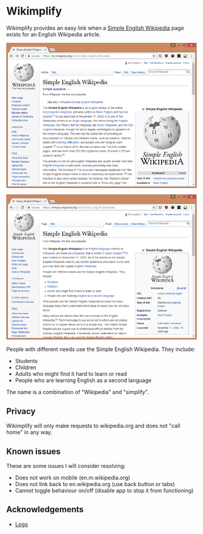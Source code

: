 # Wikimplify

Wikimplify provides an easy link when a [Simple English Wikipedia](https://simple.wikipedia.org/wiki/Simple_English_Wikipedia) page exists for an English Wikipedia article.

![screenshot](img/screenshot_en.png)

![screenshot](img/screenshot_simple.png)

People with different needs use the Simple English Wikipedia. They include:

- Students
- Children
- Adults who might find it hard to learn or read
- People who are learning English as a second language

The name is a combination of "Wikipedia" and "simplify".

## Privacy

Wikimplify will only make requests to wikipedia.org and does not "call home" in any way.

## Known issues

These are some issues I will consider resolving:

- Does not work on mobile (en.m.wikipedia.org)
- Does not link back to en.wikipedia.org (use back button or tabs)
- Cannot toggle behaviour on/off (disable app to stop it from functioning)

## Acknowledgements

- [Logo](https://publicdomainvectors.org/en/free-clipart/White-cat-vector-graphics/6801.html)